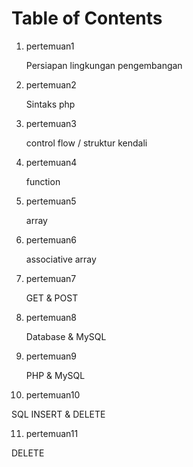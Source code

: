 # Table of Contents

1. pertemuan1

   Persiapan lingkungan pengembangan

2. pertemuan2

   Sintaks php

3. pertemuan3

   control flow / struktur kendali

4. pertemuan4

   function

5. pertemuan5

   array

6. pertemuan6

   associative array

7. pertemuan7

   GET & POST

8. pertemuan8

   Database & MySQL

9. pertemuan9

   PHP & MySQL

10. pertemuan10

SQL INSERT & DELETE

11. pertemuan11

DELETE
